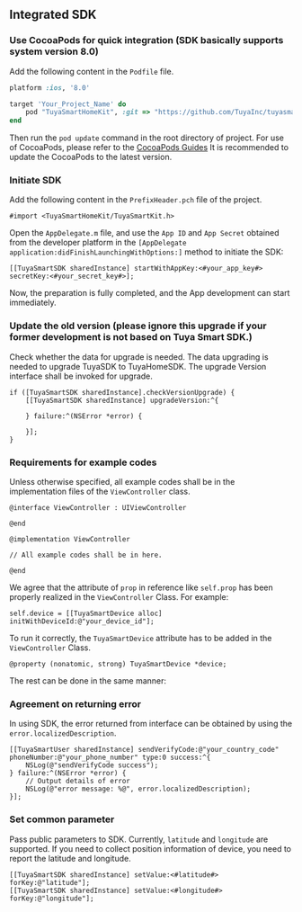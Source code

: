 ## Integrated SDK

### Use CocoaPods for quick integration (SDK basically supports system version 8.0)

Add the following content in the `Podfile` file.

```ruby
platform :ios, '8.0'

target 'Your_Project_Name' do
	pod "TuyaSmartHomeKit", :git => "https://github.com/TuyaInc/tuyasmart_home_ios_sdk.git"
end
```

Then run the `pod update` command in the root directory of project.
For use of CocoaPods, please refer to the [CocoaPods Guides](https://guides.cocoapods.org/) It is recommended to update the CocoaPods to the latest version.


### Initiate SDK

Add the following content in the `PrefixHeader.pch` file of the project. 

```objc
#import <TuyaSmartHomeKit/TuyaSmartKit.h>
```

Open the `AppDelegate.m` file, and use the `App ID` and `App Secret` obtained from the developer platform in the `[AppDelegate application:didFinishLaunchingWithOptions:]` method to initiate the SDK:


```objc
[[TuyaSmartSDK sharedInstance] startWithAppKey:<#your_app_key#> secretKey:<#your_secret_key#>];
```

Now, the preparation is fully completed, and the App development can start immediately.

### Update the old version (please ignore this upgrade if your former development is not based on Tuya Smart SDK.)

Check whether the data for upgrade is needed. The data upgrading is needed to upgrade TuyaSDK to TuyaHomeSDK. The upgrade Version interface shall be invoked for upgrade. 



```objc
if ([TuyaSmartSDK sharedInstance].checkVersionUpgrade) {
    [[TuyaSmartSDK sharedInstance] upgradeVersion:^{
        
    } failure:^(NSError *error) {
        
    }];
}
```



### Requirements for example codes

Unless otherwise specified, all example codes shall be in the implementation files of the `ViewController` class.


```objc
@interface ViewController : UIViewController

@end

@implementation ViewController

// All example codes shall be in here.

@end
```

We agree that the attribute of `prop` in reference like `self.prop` has been properly realized in the `ViewController` Class. For example:


```objc
self.device = [[TuyaSmartDevice alloc] initWithDeviceId:@"your_device_id"];
```

To run it correctly, the `TuyaSmartDevice` attribute has to be added in the `ViewController` Class. 

```objc
@property (nonatomic, strong) TuyaSmartDevice *device;
```

The rest can be done in the same manner:

### Agreement on returning error

In using SDK, the error returned from interface can be obtained by using the` error.localizedDescription`.


```objc
[[TuyaSmartUser sharedInstance] sendVerifyCode:@"your_country_code" phoneNumber:@"your_phone_number" type:0 success:^{
	NSLog(@"sendVerifyCode success");
} failure:^(NSError *error) {
    // Output details of error
	NSLog(@"error message: %@", error.localizedDescription);
}];
```

### Set common parameter
Pass public parameters to SDK. Currently, `latitude` and `longitude` are supported.
If you need to collect position information of device, you need to report the latitude and longitude. 


```objc 
[[TuyaSmartSDK sharedInstance] setValue:<#latitude#> forKey:@"latitude"];
[[TuyaSmartSDK sharedInstance] setValue:<#longitude#> forKey:@"longitude"];
```
